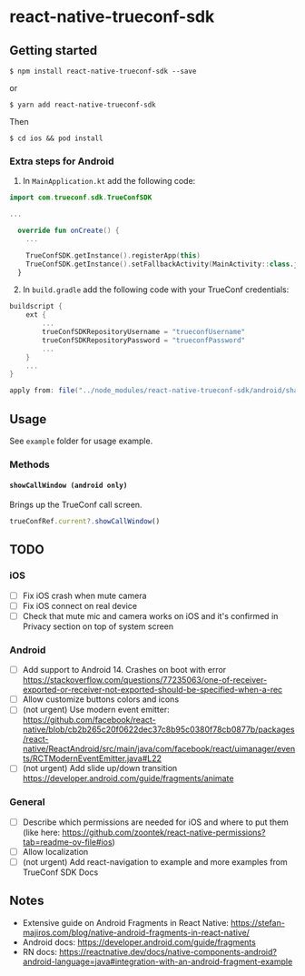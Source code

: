 
# react-native-trueconf-sdk

## Getting started

`$ npm install react-native-trueconf-sdk --save`

or

`$ yarn add react-native-trueconf-sdk`

Then

`$ cd ios && pod install`

### Extra steps for Android

1. In `MainApplication.kt` add the following code:

```kotlin
import com.trueconf.sdk.TrueConfSDK

...

  override fun onCreate() {
    ...

    TrueConfSDK.getInstance().registerApp(this)
    TrueConfSDK.getInstance().setFallbackActivity(MainActivity::class.java)
  }

```

2. In `build.gradle` add the following code with your TrueConf credentials:

```gradle
buildscript {
    ext {
        ...
        trueConfSDKRepositoryUsername = "trueconfUsername"
        trueConfSDKRepositoryPassword = "trueconfPassword"
        ...
    }
    ...
}

apply from: file("../node_modules/react-native-trueconf-sdk/android/shared.gradle")
```

## Usage

See `example` folder for usage example.

### Methods

#### `showCallWindow (android only)`

Brings up the TrueConf call screen.

```javascript
trueConfRef.current?.showCallWindow()
```


## TODO

### iOS
- [ ] Fix iOS crash when mute camera
- [ ] Fix iOS connect on real device
- [ ] Check that mute mic and camera works on iOS and it's confirmed in Privacy section on top of system screen

### Android
- [ ] Add support to Android 14. Crashes on boot with error https://stackoverflow.com/questions/77235063/one-of-receiver-exported-or-receiver-not-exported-should-be-specified-when-a-rec
- [ ] Allow customize buttons colors and icons
- [ ] (not urgent) Use modern event emitter: https://github.com/facebook/react-native/blob/cb2b265c20f0622dec37c8b95c0380f78cb0877b/packages/react-native/ReactAndroid/src/main/java/com/facebook/react/uimanager/events/RCTModernEventEmitter.java#L22
- [ ] (not urgent) Add slide up/down transition https://developer.android.com/guide/fragments/animate

### General
- [ ] Describe which permissions are needed for iOS and where to put them (like here: https://github.com/zoontek/react-native-permissions?tab=readme-ov-file#ios)
- [ ] Allow localization
- [ ] (not urgent) Add react-navigation to example and more examples from TrueConf SDK Docs

## Notes

- Extensive guide on Android Fragments in React Native: https://stefan-majiros.com/blog/native-android-fragments-in-react-native/
- Android docs: https://developer.android.com/guide/fragments
- RN docs: https://reactnative.dev/docs/native-components-android?android-language=java#integration-with-an-android-fragment-example
